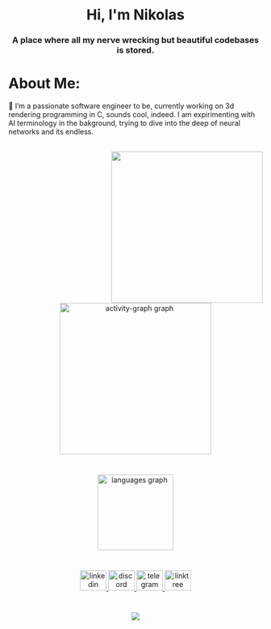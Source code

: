<h1 align="center">Hi, I'm Nikolas</h1>
<h3 align="center">A place where all my nerve wrecking but beautiful codebases is stored.</h3>

# About Me:
🔭 I’m a passionate software engineer to be, currently working on 3d rendering programming in C, sounds cool, indeed. I am expirimenting with AI terminology in the bakground, trying to dive into the deep of neural networks and its endless.<br>


<br clear="both">

<img align="right" height="300" src="https://i.giphy.com/media/v1.Y2lkPTc5MGI3NjExbDY0emI3cW9ycm91MjJsNjJtbDhlZ2xsaDYydXF1Z3FyYjNoNmZ2cSZlcD12MV9pbnRlcm5hbF9naWZfYnlfaWQmY3Q9Zw/dx6fcvp6g8uJf8Eoih/giphy.gif"  />

###

<div align="center">
  <img src="https://github-readme-activity-graph.vercel.app/graph?username=NikolasGoulios&radius=16&theme=merko&area=true&order=5&hide_border=true&hide_title=true" height="300" alt="activity-graph graph"  />
</div>

###

<br clear="both">

<div align="center">
  <img src="https://github-readme-stats.vercel.app/api/top-langs?username=NikolasGoulios&locale=en&hide_title=true&layout=compact&card_width=320&langs_count=5&theme=chartreuse-dark&hide_border=true&order=2" height="150" alt="languages graph"  />
</div>

###

<br clear="both">

<div align="center">
  <a href="https://www.linkedin.com/in/nikolas-goulios/" target="_blank">
    <img src="https://raw.githubusercontent.com/maurodesouza/profile-readme-generator/master/src/assets/icons/social/linkedin/default.svg" width="52" height="40" alt="linkedin logo"  />
  </a>
  <a href="discordapp.com/users/1216429690563198990" target="_blank">
    <img src="https://raw.githubusercontent.com/maurodesouza/profile-readme-generator/master/src/assets/icons/social/discord/default.svg" width="52" height="40" alt="discord logo"  />
  </a>
  <a href="https://t.me/goullio" target="_blank">
    <img src="https://raw.githubusercontent.com/maurodesouza/profile-readme-generator/master/src/assets/icons/social/telegram/default.svg" width="52" height="40" alt="telegram logo"  />
  </a>
  <a href="https://linktr.ee/nikolasgoulios" target="_blank">
    <img src="https://raw.githubusercontent.com/maurodesouza/profile-readme-generator/master/src/assets/icons/social/linktree/default.svg" width="52" height="40" alt="linktree logo"  />
  </a>
</div>

###

<br clear="both">

<div align="center">
  <img src="https://profile-counter.glitch.me/NikolasGoulios/count.svg?"  />
</div>

###
